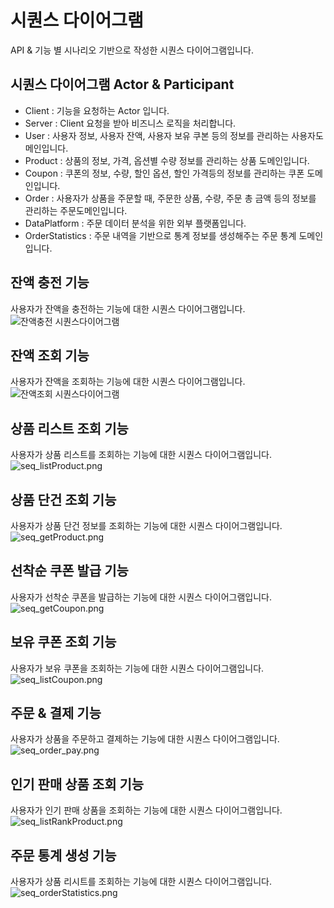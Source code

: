 # 시퀀스 다이어그램
API & 기능 별 시나리오 기반으로 작성한 시퀀스 다이어그램입니다.

## 시퀀스 다이어그램 Actor & Participant
- Client : 기능을 요청하는 Actor 입니다.
- Server : Client 요청을 받아 비즈니스 로직을 처리합니다.
- User : 사용자 정보, 사용자 잔액, 사용자 보유 쿠본 등의 정보를 관리하는 사용자도메인입니다.
- Product : 상품의 정보, 가격, 옵션별 수량 정보를 관리하는 상품 도메인입니다.
- Coupon : 쿠폰의 정보, 수량, 할인 옵션, 할인 가격등의 정보를 관리하는 쿠폰 도메인입니다.
- Order : 사용자가 상품을 주문할 때, 주문한 상품, 수량, 주문 총 금액 등의 정보를 관리하는 주문도메인입니다.
- DataPlatform : 주문 데이터 분석을 위한 외부 플랫폼입니다.
- OrderStatistics : 주문 내역을 기반으로 통계 정보를 생성해주는 주문 통계 도메인입니다.

## 잔액 충전 기능
사용자가 잔액을 충전하는 기능에 대한 시퀀스 다이어그램입니다.
![잔액충전 시퀀스다이어그램](image/seq_charge.png)
## 잔액 조회 기능
사용자가 잔액을 조회하는 기능에 대한 시퀀스 다이어그램입니다.
![잔액조회 시퀀스다이어그램](image/seq_getAmount.png)
## 상품 리스트 조회 기능
사용자가 상품 리스트를 조회하는 기능에 대한 시퀀스 다이어그램입니다.
![seq_listProduct.png](image/seq_listProduct.png)
## 상품 단건 조회 기능
사용자가 상품 단건 정보를 조회하는 기능에 대한 시퀀스 다이어그램입니다.
![seq_getProduct.png](image/seq_getProduct.png)
## 선착순 쿠폰 발급 기능
사용자가 선착순 쿠폰을 발급하는 기능에 대한 시퀀스 다이어그램입니다.
![seq_getCoupon.png](image/seq_getCoupon.png)
## 보유 쿠폰 조회 기능
사용자가 보유 쿠폰을 조회하는 기능에 대한 시퀀스 다이어그램입니다.
![seq_listCoupon.png](image/seq_listCoupon.png)
## 주문 & 결제 기능
사용자가 상품을 주문하고 결제하는 기능에 대한 시퀀스 다이어그램입니다.
![seq_order_pay.png](image/seq_order_pay.png)
## 인기 판매 상품 조회 기능
사용자가 인기 판매 상품을 조회하는 기능에 대한 시퀀스 다이어그램입니다.
![seq_listRankProduct.png](image/seq_listRankProduct.png)
## 주문 통계 생성 기능
사용자가 상품 리시트를 조회하는 기능에 대한 시퀀스 다이어그램입니다.
![seq_orderStatistics.png](image/seq_orderStatistics.png)
